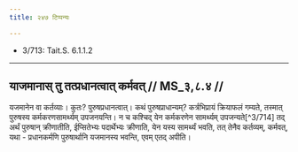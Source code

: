 ```yaml
---
title: २४७ टिप्पन्यः

---
```

- 3/713: Tait.S. 6.1.1.2

____________________________________________


## याजमानास् तु तत्प्रधानत्वात् कर्मवत् // MS_३,८.४ //

यजमानेन वा कर्तव्याः। कुतः? पुरुषप्रधानत्वात्। कथं पुरुषप्राधान्यम्? कर्त्रभिप्रायं क्रियाफलं गम्यते, तस्मात् पुरुषस्य कर्मकरणसामर्थ्यम् उपजनयन्ति। न च कश्चिद् येन कर्मकरणेन सामर्थ्यम् उपजन्यते[^3/714] तद् अर्थं पुरुषान् क्रीणातीति, ईप्सितेभ्यः पदार्थेभ्यः क्रीणाति, येन यस्य सामर्थ्यं भवति, तत् तेनैव कर्तव्यम्, कर्मवत्, यथा - प्रधानकर्मणि पुरुषार्थानि यजमानस्य भवन्ति, एवम् एतद् अपीति।

